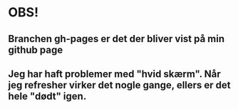 # OBS!
## Branchen gh-pages er det der bliver vist på min github page
## Jeg har haft problemer med "hvid skærm". Når jeg refresher virker det nogle gange, ellers er det hele "dødt" igen.
